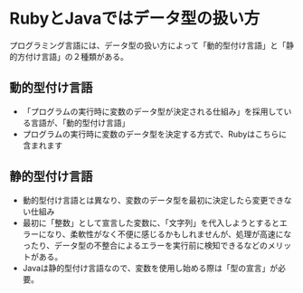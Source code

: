 # RubyとJavaではデータ型の扱い方  
プログラミング言語には、データ型の扱い方によって「動的型付け言語」と「静的方付け言語」の２種類がある。  
## 動的型付け言語  
- 「プログラムの実行時に変数のデータ型が決定される仕組み」を採用している言語が、「動的型付け言語」  
- プログラムの実行時に変数のデータ型を決定する方式で、Rubyはこちらに含まれます
## 静的型付け言語  
- 動的型付け言語とは異なり、変数のデータ型を最初に決定したら変更できない仕組み  
- 最初に「整数」として宣言した変数に、「文字列」を代入しようとするとエラーになり、柔軟性がなく不便に感じるかもしれませんが、処理が高速になったり、データ型の不整合によるエラーを実行前に検知できるなどのメリットがある。  
- Javaは静的型付け言語なので、変数を使用し始める際は「型の宣言」が必要。
